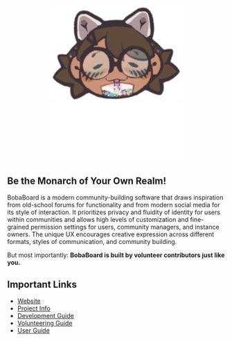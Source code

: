 <center><img src="./images/bbt-boba.png" width="300px" height="auto"/><img src="./images/logo.svg" width="300px" height="auto" title="BobaBoard"/></center>

## Be the Monarch of Your Own Realm!

BobaBoard is a modern community-building software that draws inspiration from old-school forums for functionality and from modern social media for its style of interaction. It prioritizes privacy and fluidity of identity for users within communities and allows high levels of customization and fine-grained permission settings for users, community managers, and instance owners. The unique UX encourages creative expression across different formats, styles of communication, and community building.

But most importantly: **BobaBoard is built by volunteer contributors just like you.**

## Important Links
- [Website](https://bobaboard.com)
- [Project Info](https://docs.bobaboard.com/docs/project/intro)
- [Development Guide](https://docs.bobaboard.com/docs/development/intro)
- [Volunteering Guide](https://docs.bobaboard.com/docs/volunteering/)
- [User Guide](https://docs.bobaboard.com/docs/users/intro)